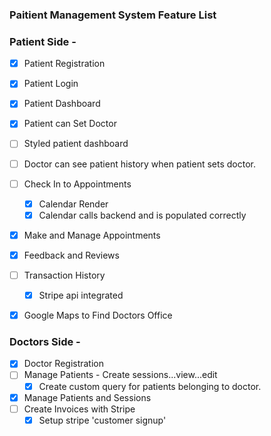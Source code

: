 ### Paitient Management System Feature List

### Patient Side -

- [x] Patient Registration 
- [x] Patient Login 
- [x] Patient Dashboard
- [x] Patient can Set Doctor
- [ ] Styled patient dashboard
- [ ] Doctor can see patient history when patient sets doctor.
- [ ] Check In to Appointments
  - [x] Calendar Render
  - [x] Calendar calls backend and is populated correctly
- [x] Make and Manage Appointments
- [x] Feedback and Reviews 
- [ ] Transaction History 
  - [x] Stripe api integrated
- [x] Google Maps to Find Doctors Office 


### Doctors Side -

- [x] Doctor Registration 
- [ ] Manage Patients - Create sessions...view...edit
  - [x] Create custom query for patients belonging to doctor.
- [x] Manage Patients and Sessions 
- [ ] Create Invoices with Stripe 
  - [x] Setup stripe 'customer signup'
